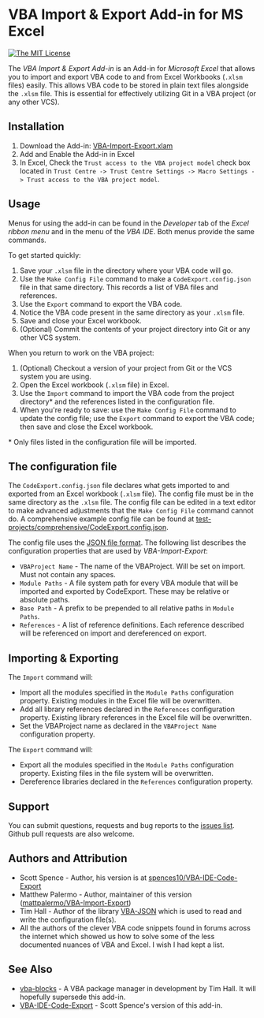 # VBA Import & Export Add-in for MS Excel

[![The MIT License](https://img.shields.io/badge/license-MIT-orange.svg?style=flat-square)](http://opensource.org/licenses/MIT)

The *VBA Import & Export Add-in* is an Add-in for *Microsoft Excel* that allows
you to import and export VBA code to and from Excel Workbooks (`.xlsm` files)
easily. This allows VBA code to be stored in plain text files alongside the
`.xlsm` file. This is essential for effectively utilizing Git in a VBA project
(or any other VCS).

## Installation

1. Download the Add-in: [VBA-Import-Export.xlam]()
2. Add and Enable the Add-in in Excel
3. In Excel, Check the `Trust access to the VBA project model` check box
   located in `Trust Centre -> Trust Centre Settings -> Macro Settings ->
   Trust access to the VBA project model`.

## Usage

Menus for using the add-in can be found in the *Developer* tab of the *Excel
ribbon menu* and in the menu of the *VBA IDE*. Both menus provide the same
commands.

To get started quickly:
1. Save your `.xlsm` file in the directory where your VBA code will go.
2. Use the `Make Config File` command to make a `CodeExport.config.json` file in
that same directory. This records a list of VBA files and references.
3. Use the `Export` command to export the VBA code.
4. Notice the VBA code present in the same directory as your `.xlsm` file.
5. Save and close your Excel workbook.
6. (Optional) Commit the contents of your project directory into Git or any
   other VCS system.

When you return to work on the VBA project:
1. (Optional) Checkout a version of your project from Git or the VCS system you
   are using.
2. Open the Excel workbook (`.xlsm` file) in Excel.
3. Use the `Import` command to import the VBA code from the project directory\*
   and the references listed in the configuration file.
4. When you're ready to save: use the `Make Config File` command to update the
   config file; use the `Export` command to export the VBA code; then save
   and close the Excel workbook.

\* Only files listed in the configuration file will be imported.

## The configuration file

The `CodeExport.config.json` file declares what gets imported to and exported
from an Excel workbook (`.xlsm` file). The config file must be in the
same directory as the `.xlsm` file. The config file can be edited in
a text editor to make advanced adjustments that the `Make Config File` command
cannot do. A comprehensive example config file can be found at [test-projects/comprehensive/CodeExport.config.json](test-projects/comprehensive/CodeExport.config.json).

The config file uses the [JSON file format](https://en.wikipedia.org/wiki/JSON).
The following list describes the configuration properties that are used by
*VBA-Import-Export*:

* `VBAProject Name` - The name of the VBAProject. Will be set on import. Must
  not contain any spaces.
* `Module Paths` - A file system path for every VBA module that will be imported
  and exported by CodeExport. These may be relative or absolute paths.
* `Base Path` - A prefix to be prepended to all relative paths in
  `Module Paths`.
* `References` - A list of reference definitions. Each reference described will
  be referenced on import and dereferenced on export.

## Importing & Exporting

The `Import` command will:

* Import all the modules specified in the `Module Paths` configuration property.
Existing modules in the Excel file will be overwritten.
* Add all library references declared in the `References` configuration
property. Existing library references in the Excel file will be overwritten.
* Set the VBAProject name as declared in the `VBAProject Name` configuration
property.

The `Export` command will:

* Export all the modules specified in the `Module Paths` configuration property.
Existing files in the file system will be overwritten.
* Dereference libraries declared in the `References` configuration property.

## Support

You can submit questions, requests and bug reports to the
[issues list](https://github.com/mattpalermo/VBA-Import-Export/issues).
Github pull requests are also welcome.

## Authors and Attribution

* Scott Spence - Author, his version is at
[spences10/VBA-IDE-Code-Export](https://github.com/spences10/VBA-IDE-Code-Export)
* Matthew Palermo - Author, maintainer of this version
([mattpalermo/VBA-Import-Export](https://github.com/mattpalermo/VBA-Import-Export))
* Tim Hall - Author of the library [VBA-JSON](https://github.com/VBA-tools/VBA-JSON) which is used to read and write
the configuration file(s).
* All the authors of the clever VBA code snippets found in forums across the
internet which showed us how to solve some of the less documented nuances of VBA
and Excel. I wish I had kept a list.

## See Also

* [vba-blocks](https://www.vba-blocks.com/) - A VBA package manager in
development by Tim Hall. It will hopefully supersede this add-in.
* [VBA-IDE-Code-Export](https://github.com/spences10/VBA-IDE-Code-Export) - Scott
Spence's version of this add-in.
